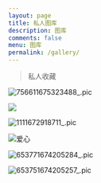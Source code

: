 ```yaml
---
layout: page
title: 私人图库
description: 图库
comments: false
menu: 图库
permalink: /gallery/
---
```


> 私人收藏


![756611675323488_.pic](https://cdn.jsdelivr.net/gh/mafulong/mdPic@vv6/v6/202302021913281.jpg)

![](https://cdn.jsdelivr.net/gh/mafulong/mdPic@vv6/v6/202212022241388.jpg)



![1111672918711_.pic](https://cdn.jsdelivr.net/gh/mafulong/mdPic@vv6/v6/202301051939882.jpg)


![爱心](https://cdn.jsdelivr.net/gh/mafulong/mdPic@vv6/v6/202301201659485.jpg)



![653771674205284_.pic](https://cdn.jsdelivr.net/gh/mafulong/mdPic@vv6/v6/202301201702769.jpg)



![653751674205257_.pic](https://cdn.jsdelivr.net/gh/mafulong/mdPic@vv6/v6/202301201702130.jpg)
